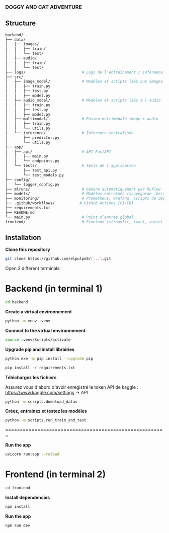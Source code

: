 ### DOGGY AND CAT ADVENTURE

## Structure

```sh
backend/
├── data/
│   ├── images/
│   │   ├── train/
│   │   └── test/
│   ├── audio/
│   │   ├── train/
│   │   └── test/
├── logs/                         # Logs de l'entraînement / inférence
├── src/
│   ├── image_model/              # Modèles et scripts liés aux images
│   │   ├── train.py
│   │   ├── test.py
│   │   ├── model.py
│   ├── audio_model/              # Modèles et scripts liés à l'audio
│   │   ├── train.py
│   │   ├── test.py
│   │   ├── model.py
│   ├── multimodal/               # Fusion multimodale image + audio
│   │   ├── train.py
│   │   └── utils.py
│   └── inference/                # Inference centralisée
│       ├── predictor.py
│       └── utils.py
├── app/
│   ├── api/                      # API FastAPI
│   │   ├── main.py
│   │   └── endpoints.py
│   └── tests/                    # Tests de l'application
│       ├── test_api.py
│       └── test_models.py
├── config/
│   └── logger_config.py
├── mlruns/                       # Généré automatiquement par MLflow
├── models/                       # Modèles entraînés (sauvegarde .keras, .h5, etc.)
├── monitoring/                   # Prometheus, Grafana, scripts de déploiement monitoring
├── .github/workflows/           # GitHub Actions (CI/CD)
├── requirements.txt
├── README.md
└── main.py                       # Point d’entrée global
frontend/                         # Frontend (streamlit, react, autre)
```

## Installation

**Clone this repository**

```bash
git clone https://github.com/elpulpo0/[...].git
```

Open 2 different terminals:

# Backend (in terminal 1)

```bash
cd backend
```

**Create a virtual environnement**

```bash
python -m venv .venv
```

**Connect to the virtual environnement**

```bash
source .venv/Scripts/activate
```

**Upgrade pip and install librairies**

```bash
python.exe -m pip install --upgrade pip
```

```bash
pip install -r requirements.txt
```

**Téléchargez les fichiers**

Assurez vous d'abord d'avoir enregistré le token API de kaggle : https://www.kaggle.com/settings -> API

```sh
python -m scripts.download_datas
```

**Créez, entrainez et testez les modèles**

```sh
python -m scripts.run_train_and_test
```

=======================================================

**Run the app**

```bash
uvicorn run:app --reload
```

# Frontend (in terminal 2)

```bash
cd frontend
```

**Install dependencies**

```bash
npm install
```

**Run the app**

```bash
npm run dev
```
